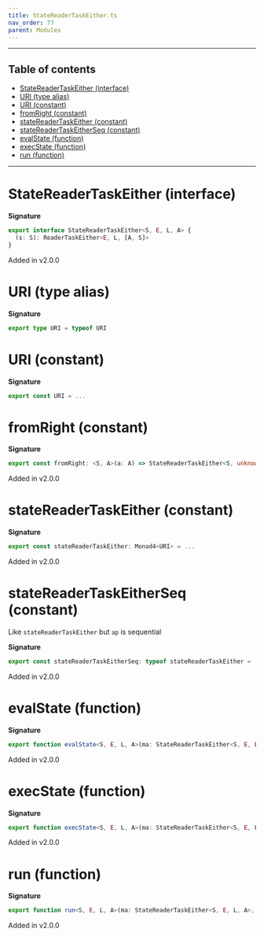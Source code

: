 ```yaml
---
title: StateReaderTaskEither.ts
nav_order: 77
parent: Modules
---
```


---

<h2 class="text-delta">Table of contents</h2>

- [StateReaderTaskEither (interface)](#statereadertaskeither-interface)
- [URI (type alias)](#uri-type-alias)
- [URI (constant)](#uri-constant)
- [fromRight (constant)](#fromright-constant)
- [stateReaderTaskEither (constant)](#statereadertaskeither-constant)
- [stateReaderTaskEitherSeq (constant)](#statereadertaskeitherseq-constant)
- [evalState (function)](#evalstate-function)
- [execState (function)](#execstate-function)
- [run (function)](#run-function)

---

# StateReaderTaskEither (interface)

**Signature**

```ts
export interface StateReaderTaskEither<S, E, L, A> {
  (s: S): ReaderTaskEither<E, L, [A, S]>
}
```

Added in v2.0.0

# URI (type alias)

**Signature**

```ts
export type URI = typeof URI
```

# URI (constant)

**Signature**

```ts
export const URI = ...
```

# fromRight (constant)

**Signature**

```ts
export const fromRight: <S, A>(a: A) => StateReaderTaskEither<S, unknown, never, A> = ...
```

Added in v2.0.0

# stateReaderTaskEither (constant)

**Signature**

```ts
export const stateReaderTaskEither: Monad4<URI> = ...
```

Added in v2.0.0

# stateReaderTaskEitherSeq (constant)

Like `stateReaderTaskEither` but `ap` is sequential

**Signature**

```ts
export const stateReaderTaskEitherSeq: typeof stateReaderTaskEither = ...
```

Added in v2.0.0

# evalState (function)

**Signature**

```ts
export function evalState<S, E, L, A>(ma: StateReaderTaskEither<S, E, L, A>, s: S, e: E): Promise<Either<L, A>> { ... }
```

Added in v2.0.0

# execState (function)

**Signature**

```ts
export function execState<S, E, L, A>(ma: StateReaderTaskEither<S, E, L, A>, s: S, e: E): Promise<Either<L, S>> { ... }
```

Added in v2.0.0

# run (function)

**Signature**

```ts
export function run<S, E, L, A>(ma: StateReaderTaskEither<S, E, L, A>, s: S, e: E): Promise<Either<L, [A, S]>> { ... }
```

Added in v2.0.0
